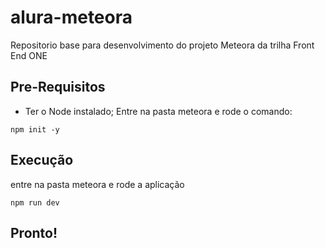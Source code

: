 # alura-meteora

Repositorio base para desenvolvimento do projeto Meteora da trilha Front End ONE

## Pre-Requisitos

- Ter o Node instalado;
  Entre na pasta meteora e rode o comando:

```
npm init -y
```

## Execução

entre na pasta meteora e rode a aplicação

```
npm run dev
```

## Pronto!
